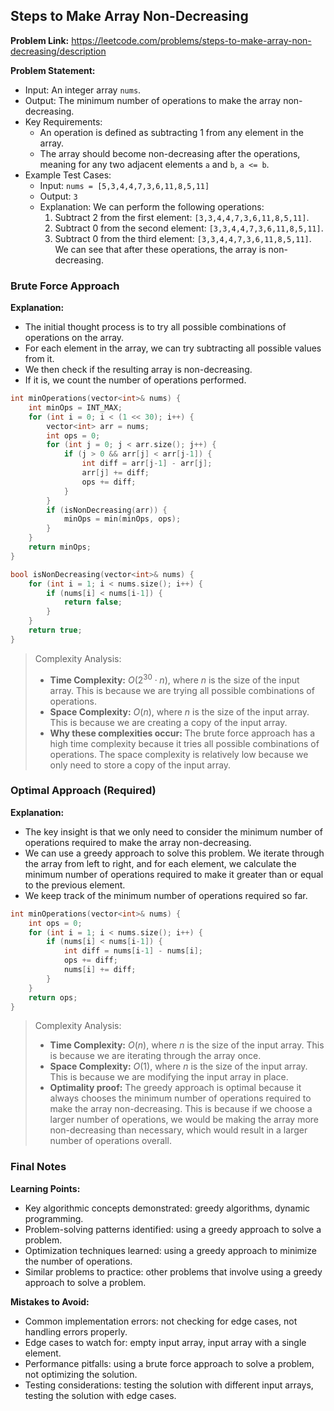 ## Steps to Make Array Non-Decreasing
**Problem Link:** https://leetcode.com/problems/steps-to-make-array-non-decreasing/description

**Problem Statement:**
- Input: An integer array `nums`.
- Output: The minimum number of operations to make the array non-decreasing.
- Key Requirements:
  - An operation is defined as subtracting 1 from any element in the array.
  - The array should become non-decreasing after the operations, meaning for any two adjacent elements `a` and `b`, `a <= b`.
- Example Test Cases:
  - Input: `nums = [5,3,4,4,7,3,6,11,8,5,11]`
  - Output: `3`
  - Explanation: We can perform the following operations:
    1. Subtract 2 from the first element: `[3,3,4,4,7,3,6,11,8,5,11]`.
    2. Subtract 0 from the second element: `[3,3,4,4,7,3,6,11,8,5,11]`.
    3. Subtract 0 from the third element: `[3,3,4,4,7,3,6,11,8,5,11]`.
    We can see that after these operations, the array is non-decreasing.

### Brute Force Approach

**Explanation:**
- The initial thought process is to try all possible combinations of operations on the array.
- For each element in the array, we can try subtracting all possible values from it.
- We then check if the resulting array is non-decreasing.
- If it is, we count the number of operations performed.

```cpp
int minOperations(vector<int>& nums) {
    int minOps = INT_MAX;
    for (int i = 0; i < (1 << 30); i++) {
        vector<int> arr = nums;
        int ops = 0;
        for (int j = 0; j < arr.size(); j++) {
            if (j > 0 && arr[j] < arr[j-1]) {
                int diff = arr[j-1] - arr[j];
                arr[j] += diff;
                ops += diff;
            }
        }
        if (isNonDecreasing(arr)) {
            minOps = min(minOps, ops);
        }
    }
    return minOps;
}

bool isNonDecreasing(vector<int>& nums) {
    for (int i = 1; i < nums.size(); i++) {
        if (nums[i] < nums[i-1]) {
            return false;
        }
    }
    return true;
}
```

> Complexity Analysis:
> - **Time Complexity:** $O(2^{30} \cdot n)$, where $n$ is the size of the input array. This is because we are trying all possible combinations of operations.
> - **Space Complexity:** $O(n)$, where $n$ is the size of the input array. This is because we are creating a copy of the input array.
> - **Why these complexities occur:** The brute force approach has a high time complexity because it tries all possible combinations of operations. The space complexity is relatively low because we only need to store a copy of the input array.

### Optimal Approach (Required)

**Explanation:**
- The key insight is that we only need to consider the minimum number of operations required to make the array non-decreasing.
- We can use a greedy approach to solve this problem. We iterate through the array from left to right, and for each element, we calculate the minimum number of operations required to make it greater than or equal to the previous element.
- We keep track of the minimum number of operations required so far.

```cpp
int minOperations(vector<int>& nums) {
    int ops = 0;
    for (int i = 1; i < nums.size(); i++) {
        if (nums[i] < nums[i-1]) {
            int diff = nums[i-1] - nums[i];
            ops += diff;
            nums[i] += diff;
        }
    }
    return ops;
}
```

> Complexity Analysis:
> - **Time Complexity:** $O(n)$, where $n$ is the size of the input array. This is because we are iterating through the array once.
> - **Space Complexity:** $O(1)$, where $n$ is the size of the input array. This is because we are modifying the input array in place.
> - **Optimality proof:** The greedy approach is optimal because it always chooses the minimum number of operations required to make the array non-decreasing. This is because if we choose a larger number of operations, we would be making the array more non-decreasing than necessary, which would result in a larger number of operations overall.

### Final Notes

**Learning Points:**
- Key algorithmic concepts demonstrated: greedy algorithms, dynamic programming.
- Problem-solving patterns identified: using a greedy approach to solve a problem.
- Optimization techniques learned: using a greedy approach to minimize the number of operations.
- Similar problems to practice: other problems that involve using a greedy approach to solve a problem.

**Mistakes to Avoid:**
- Common implementation errors: not checking for edge cases, not handling errors properly.
- Edge cases to watch for: empty input array, input array with a single element.
- Performance pitfalls: using a brute force approach to solve a problem, not optimizing the solution.
- Testing considerations: testing the solution with different input arrays, testing the solution with edge cases.